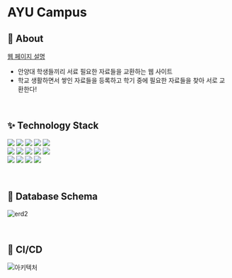 # AYU Campus



## 🎠 About
<a href="https://github.com/AYU-CAMPUS/AYU-FE" target="_blank">웹 페이지 설명</a>
- 안양대 학생들끼리 서료 필요한 자료들을 교환하는 웹 사이트
- 학교 생활하면서 쌓인 자료들을 등록하고 학기 중에 필요한 자료들을 찾아 서로 교환한다!

<br>

## ✨ Technology Stack

<img src="https://img.shields.io/badge/Spring Boot-6DB33F?style=plastic-square&logo=Spring Boot&logoColor=white"/> <img src="https://img.shields.io/badge/Spring Security-6DB33F?style=plastic-square&logo=Spring Security&logoColor=white"/> <img src="https://img.shields.io/badge/-JAVA%2011-%23007396">
<img src="https://img.shields.io/badge/MySQL-4479A1?style=plastic-square&logo=MySQL&logoColor=white"/> <img src="https://img.shields.io/badge/Gradle-02303A?style=plastic-square&logo=Gradle&logoColor=white"/> <br>
<img src="https://img.shields.io/badge/-QueryDSL-blue"/> <img src="https://img.shields.io/badge/Amazon EC2-FF9900?style=plastic-square&logo=Amazon EC2&logoColor=white"/> <img src="https://img.shields.io/badge/Amazon S3-569A31?style=plastic-square&logo=Amazon S3&logoColor=white"/> <img src="https://img.shields.io/badge/-JPA-brightgreen"/>
<img src="https://img.shields.io/badge/Github Actions-2088FF?style=plastic-square&logo=Github Actions&logoColor=white"/>  
<img src="https://img.shields.io/badge/Swagger-85EA2D?style=plastic-square&logo=Swagger&logoColor=white"/>
<img src="https://img.shields.io/badge/redis-DC382D?style=for-the-badge&logo=redis&logoColor=white"> 
<img src="https://img.shields.io/badge/-Oauth2-yellow"/>
<img src="https://img.shields.io/badge/JSON%20Web%20Tokens-000000?style=for-the-badge&logo=JSON%20Web%20Tokens&logoColor=white">

<br>

## 📃 Database Schema

![erd2](https://user-images.githubusercontent.com/89206300/226638955-145f7081-c8e9-4f9e-bdd6-a6d678f64b94.png)

<br>

## 🌊 CI/CD

![아키텍처](https://user-images.githubusercontent.com/89206300/226639021-9ace022b-3fae-40df-b34b-a7a0bf484222.png)

